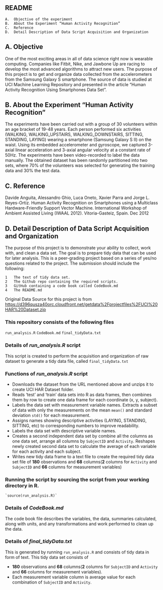 README
------

    A.  Objective of the experiment
    B.  About the Experiment “Human Activity Recognition”
    C.  Reference
    D.  Detail Description of Data Script Acquisition and Organization

A. Objective
------------

One of the most exciting areas in all of data science right now is
wearable computing. Companies like Fitbit, Nike, and Jawbone Up are
racing to develop the most advanced algorithms to attract new users. The
purpose of this project is to get and organize data collected from the
accelerometers from the Samsung Galaxy S smartphone. The source of data
is studied at UCI Machine Learning Repository and presented in the
article “Human Activity Recognition Using Smartphones Data Set”.

B. About the Experiment “Human Activity Recognition”
----------------------------------------------------

The experiments have been carried out with a group of 30 volunteers
within an age bracket of 19-48 years. Each person performed six
activities (WALKING, WALKING\_UPSTAIRS, WALKING\_DOWNSTAIRS, SITTING,
STANDING, LAYING) wearing a smartphone (Samsung Galaxy S II) on the
waist. Using its embedded accelerometer and gyroscope, we captured
3-axial linear acceleration and 3-axial angular velocity at a constant
rate of 50Hz. The experiments have been video-recorded to label the data
manually. The obtained dataset has been randomly partitioned into two
sets, where 70% of the volunteers was selected for generating the
training data and 30% the test data.

C. Reference
------------

Davide Anguita, Alessandro Ghio, Luca Oneto, Xavier Parra and Jorge L.
Reyes-Ortiz. Human Activity Recognition on Smartphones using a
Multiclass Hardware-Friendly Support Vector Machine. International
Workshop of Ambient Assisted Living (IWAAL 2012). Vitoria-Gasteiz,
Spain. Dec 2012

D. Detail Description of Data Script Acquisition and Organization
-----------------------------------------------------------------

The purpose of this project is to demonstrate your ability to collect,
work with, and clean a data set. The goal is to prepare tidy data that
can be used for later analysis. This is a peer-grading project based on
a series of yes/no questions related to the project. The submission
should include the following:

    1   The text of tidy data set.
    2   The Github repo containing the required scripts.
    3   GitHub containing a code book called CodeBook.md
    4   The README.md

Original Data Source for this project is from
<https://d396qusza40orc.cloudfront.net/getdata%2Fprojectfiles%2FUCI%20HAR%20Dataset.zip>

### This repository consists of the following files

`run_analysis.R` `CodeBook.md` `final_tidyData.txt`

### Details of *run\_analysis.R* script

This script is created to perform the acquisition and organization of
raw dataset to generate a tidy data file, called `final_tidyData.txt`

### Functions of *run\_analysis.R* script

-   Downloads the dataset from the URL mentioned above and unzips it to
    create UCI HAR Dataset folder.
-   Reads ‘test’ and ‘train’ data sets into R as data frames, then
    combines them by row to create one data frame for each coordinate
    (x, y, subject).
-   Labels the data set with measurement variable names. Extracts a
    subset of data with only the measurements on the mean `mean()` and
    standard deviation `std()` for each measurement.
-   Assigns names showing descriptive activities (LAYING, STANDING,
    SITTING, etc) to corresponding numbers to improve readability.
-   Labels the data set with descriptive variable names.
-   Creates a second independent data set by combine all the columns as
    one data set, arrange all columns by `SubjectID` and `Activity`.
    Reshapes newly created second data set to calculate the average of
    each variable for each activity and each subject.
-   Writes new tidy data frame to a text file to create the required
    tidy data set file of **180** observations and **68** columns(**2**
    columns for `Activity` and `SubjectID` and **66** columns for
    measurement variables)

### Running the script by sourcing the script from your working directory in R.

    `source(run_analysis.R)`

### Details of *CodeBook.md*

The code book file describes the variables, the data, summaries
calculated, along with units, and any transformations and work performed
to clean up the data.

### Details of *final\_tidyData.txt*

This is generated by running `run_analysis.R` and consists of tidy data
in form of text. This tidy data set consists of

-   **180** observations and **68** columns(**2** columns for
    `SubjectID` and `Activity` and **66** columns for measurement
    variables).  
-   Each measurement variable column is average value for each
    combination of `SubjectID` and `Activity`.
